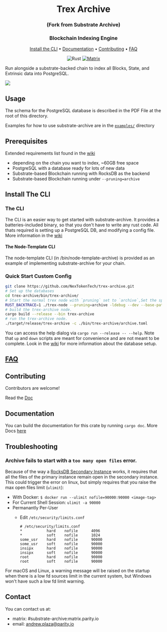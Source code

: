 <div align="center">

# Trex Archive
### (Fork from Substrate Archive)

### Blockchain Indexing Engine

[Install the CLI](#install-the-cli) • [Documentation](#documentation) • [Contributing](#contributing) • [FAQ](#faq)

![Rust](https://github.com/paritytech/substrate-archive/workflows/Rust/badge.svg)
<a href="https://matrix.to/#/!roCGBGBArdcqwsdeXc:matrix.parity.io?via=matrix.parity.io&via=matrix.org&via=web3.foundation">
![Matrix](https://img.shields.io/badge/Matrix-archive%20chatroom-blue)
</a>
</div>

Run alongside a substrate-backed chain to index all Blocks, State, and Extrinsic data into PostgreSQL.

![](https://i.imgur.com/1eOkKvo.gif)

## Usage

The schema for the PostgreSQL database is described in the PDF File at the root of this directory.

Examples for how to use substrate-archive are in the [`examples/`](https://github.com/paritytech/substrate-archive/tree/master/examples) directory

## Prerequisites

Extended requirements list found in the [wiki](https://github.com/paritytech/substrate-archive/wiki/)

- depending on the chain you want to index, ~60GB free space
- PostgreSQL with a database ready for lots of new data
- Substrate-based Blockchain running with RocksDB as the backend
- Substrate-based Blockchain running under `--pruning=archive`

## Install The CLI

### The CLI

The CLI is an easier way to get started with substrate-archive. It provides a batteries-included binary, so that you don't have to write any rust code. All thats required is setting up a PostgreSQL DB, and modifying a config file. More information in the [wiki](https://github.com/paritytech/substrate-archive/wiki)

#### The Node-Template CLI

The node-template CLI (in /bin/node-template-archive) is provided as an example of implementing substrate-archive for your chain.

### Quick Start Custom Config

```bash
git clone https://github.com/NexTokenTech/trex-archive.git
# Set up the databases
cd trex-archive/bin/trex-archive/
# Start the normal trex node with `pruning` set to `archive`,Set the specified database storage path.
RUST_BACKTRACE=1 ./trex-node --pruning=archive -ldebug --dev --base-path ./my-chain-state/
# build the trex-archive node.
cargo build --release --bin trex-archive
# run the trex-archive node.
./target/release/trex-archive -c ./bin/trex-archive/archive.toml
```

You can access the help dialog via `cargo run --release -- --help`. Note that `up` and `down` scripts are meant for convenience and are not meant to be complete. Look in the [wiki](https://github.com/paritytech/substrate-archive/wiki) for more information about the database setup.

## [FAQ](https://github.com/paritytech/substrate-archive/wiki/0.\)-FAQ)

## Contributing

Contributors are welcome!

Read the [Doc](https://github.com/paritytech/substrate-archive/blob/master/CONTRIBUTING.md)

## Documentation

You can build the documentation for this crate by running `cargo doc`. 
More Docs [here](https://github.com/paritytech/substrate-archive/wiki)

## Troubleshooting

### Archive fails to start with a `too many open files` error.

Because of the way a [RocksDB Secondary Instance](https://github.com/facebook/rocksdb/wiki/Secondary-instance) works, it requires that all the files of the primary instance remain open in the secondary instance. This could trigger the error on linux, but simply requires that you raise the max open files limit (`ulimit`):

- With Docker: `$ docker run --ulimit nofile=90000:90000 <image-tag>`
- For Current Shell Session: `ulimit -a 90000`
- Permanantly Per-User
  - Edit `/etc/security/limits.conf`

    ```
    # /etc/security/limits.conf
    *           hard    nofile      4096
    *           soft    nofile      1024
    some_usr    hard    nofile      90000
    some_usr    soft    nofile      90000
    insipx      hard    nofile      90000
    insipx      soft    nofile      90000
    root        hard    nofile      90000
    root        soft    nofile      90000
    ```

For macOS and Linux, a warning message will be raised on the startup when there is a low fd sources limit in the current system, but Windows won't have such a low fd limit warning.

## Contact

You can contact us at:
 - matrix: #substrate-archive:matrix.parity.io
 - email: andrew.plaza@parity.io

[contribution]: CONTRIBUTING.md
